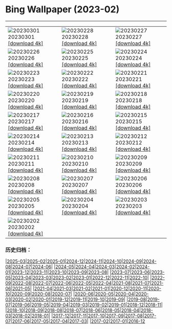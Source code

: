 # Bing Wallpaper (2023-02)
**************

<table><tr><td><img src="https://www.bing.com/th?id=OHR.AtraniAmalfi_EN-CA6105901183_1920x1080.jpg" alt="20230301"> 20230301 <a href="https://www.bing.com/th?id=OHR.AtraniAmalfi_EN-CA6105901183_UHD.jpg">[download 4k]</a></td><td><img src="https://www.bing.com/th?id=OHR.PolarBearFrost_EN-CA5779985371_1920x1080.jpg" alt="20230228"> 20230228 <a href="https://www.bing.com/th?id=OHR.PolarBearFrost_EN-CA5779985371_UHD.jpg">[download 4k]</a></td><td><img src="https://www.bing.com/th?id=OHR.CanopyPeru_EN-CA5502838718_1920x1080.jpg" alt="20230227"> 20230227 <a href="https://www.bing.com/th?id=OHR.CanopyPeru_EN-CA5502838718_UHD.jpg">[download 4k]</a></td></tr><tr><td><img src="https://www.bing.com/th?id=OHR.BryceAnniv_EN-CA5218484569_1920x1080.jpg" alt="20230226"> 20230226 <a href="https://www.bing.com/th?id=OHR.BryceAnniv_EN-CA5218484569_UHD.jpg">[download 4k]</a></td><td><img src="https://www.bing.com/th?id=OHR.RichmondParkDuck_EN-CA4912515800_1920x1080.jpg" alt="20230225"> 20230225 <a href="https://www.bing.com/th?id=OHR.RichmondParkDuck_EN-CA4912515800_UHD.jpg">[download 4k]</a></td><td><img src="https://www.bing.com/th?id=OHR.ParisWinter_EN-CA5215777755_1920x1080.jpg" alt="20230224"> 20230224 <a href="https://www.bing.com/th?id=OHR.ParisWinter_EN-CA5215777755_UHD.jpg">[download 4k]</a></td></tr><tr><td><img src="https://www.bing.com/th?id=OHR.FosterCoveredBridge_EN-CA4173074432_1920x1080.jpg" alt="20230223"> 20230223 <a href="https://www.bing.com/th?id=OHR.FosterCoveredBridge_EN-CA4173074432_UHD.jpg">[download 4k]</a></td><td><img src="https://www.bing.com/th?id=OHR.MardiGrasNOLA_EN-CA5086557420_1920x1080.jpg" alt="20230222"> 20230222 <a href="https://www.bing.com/th?id=OHR.MardiGrasNOLA_EN-CA5086557420_UHD.jpg">[download 4k]</a></td><td><img src="https://www.bing.com/th?id=OHR.GB25Anni_EN-CA5188326397_1920x1080.jpg" alt="20230221"> 20230221 <a href="https://www.bing.com/th?id=OHR.GB25Anni_EN-CA5188326397_UHD.jpg">[download 4k]</a></td></tr><tr><td><img src="https://www.bing.com/th?id=OHR.MauiWhale_EN-CA4882579775_1920x1080.jpg" alt="20230220"> 20230220 <a href="https://www.bing.com/th?id=OHR.MauiWhale_EN-CA4882579775_UHD.jpg">[download 4k]</a></td><td><img src="https://www.bing.com/th?id=OHR.EbenIceCave_EN-CA4758595812_1920x1080.jpg" alt="20230219"> 20230219 <a href="https://www.bing.com/th?id=OHR.EbenIceCave_EN-CA4758595812_UHD.jpg">[download 4k]</a></td><td><img src="https://www.bing.com/th?id=OHR.BirdcountAllen_EN-CA4618092239_1920x1080.jpg" alt="20230218"> 20230218 <a href="https://www.bing.com/th?id=OHR.BirdcountAllen_EN-CA4618092239_UHD.jpg">[download 4k]</a></td></tr><tr><td><img src="https://www.bing.com/th?id=OHR.FireFallYosemite_EN-CA4503680025_1920x1080.jpg" alt="20230217"> 20230217 <a href="https://www.bing.com/th?id=OHR.FireFallYosemite_EN-CA4503680025_UHD.jpg">[download 4k]</a></td><td><img src="https://www.bing.com/th?id=OHR.HippoDayChobe_EN-CA4302114042_1920x1080.jpg" alt="20230216"> 20230216 <a href="https://www.bing.com/th?id=OHR.HippoDayChobe_EN-CA4302114042_UHD.jpg">[download 4k]</a></td><td><img src="https://www.bing.com/th?id=OHR.OtaruIgloo_EN-CA4173506680_1920x1080.jpg" alt="20230215"> 20230215 <a href="https://www.bing.com/th?id=OHR.OtaruIgloo_EN-CA4173506680_UHD.jpg">[download 4k]</a></td></tr><tr><td><img src="https://www.bing.com/th?id=OHR.MoonValley_EN-CA3945889002_1920x1080.jpg" alt="20230214"> 20230214 <a href="https://www.bing.com/th?id=OHR.MoonValley_EN-CA3945889002_UHD.jpg">[download 4k]</a></td><td><img src="https://www.bing.com/th?id=OHR.BoobyDarwinDay_EN-CA1916494656_1920x1080.jpg" alt="20230213"> 20230213 <a href="https://www.bing.com/th?id=OHR.BoobyDarwinDay_EN-CA1916494656_UHD.jpg">[download 4k]</a></td><td><img src="https://www.bing.com/th?id=OHR.DarkSkiesDV_EN-CA3629612791_1920x1080.jpg" alt="20230212"> 20230212 <a href="https://www.bing.com/th?id=OHR.DarkSkiesDV_EN-CA3629612791_UHD.jpg">[download 4k]</a></td></tr><tr><td><img src="https://www.bing.com/th?id=OHR.EpidaurusGreece_EN-CA2118667757_1920x1080.jpg" alt="20230211"> 20230211 <a href="https://www.bing.com/th?id=OHR.EpidaurusGreece_EN-CA2118667757_UHD.jpg">[download 4k]</a></td><td><img src="https://www.bing.com/th?id=OHR.LowerAntelopeAZ_EN-CA5366412055_1920x1080.jpg" alt="20230210"> 20230210 <a href="https://www.bing.com/th?id=OHR.LowerAntelopeAZ_EN-CA5366412055_UHD.jpg">[download 4k]</a></td><td><img src="https://www.bing.com/th?id=OHR.NorwayRestArea_EN-CA5421356712_1920x1080.jpg" alt="20230209"> 20230209 <a href="https://www.bing.com/th?id=OHR.NorwayRestArea_EN-CA5421356712_UHD.jpg">[download 4k]</a></td></tr><tr><td><img src="https://www.bing.com/th?id=OHR.MedievalLabro_EN-CA5476476740_1920x1080.jpg" alt="20230208"> 20230208 <a href="https://www.bing.com/th?id=OHR.MedievalLabro_EN-CA5476476740_UHD.jpg">[download 4k]</a></td><td><img src="https://www.bing.com/th?id=OHR.WaitangiFjordlandNP_EN-CA5551542640_1920x1080.jpg" alt="20230207"> 20230207 <a href="https://www.bing.com/th?id=OHR.WaitangiFjordlandNP_EN-CA5551542640_UHD.jpg">[download 4k]</a></td><td><img src="https://www.bing.com/th?id=OHR.MonarchPismo_EN-CA5620245798_1920x1080.jpg" alt="20230206"> 20230206 <a href="https://www.bing.com/th?id=OHR.MonarchPismo_EN-CA5620245798_UHD.jpg">[download 4k]</a></td></tr><tr><td><img src="https://www.bing.com/th?id=OHR.FeldbergSchnee_EN-CA5679141661_1920x1080.jpg" alt="20230205"> 20230205 <a href="https://www.bing.com/th?id=OHR.FeldbergSchnee_EN-CA5679141661_UHD.jpg">[download 4k]</a></td><td><img src="https://www.bing.com/th?id=OHR.QuebecFrontenac_EN-CA5730713745_1920x1080.jpg" alt="20230204"> 20230204 <a href="https://www.bing.com/th?id=OHR.QuebecFrontenac_EN-CA5730713745_UHD.jpg">[download 4k]</a></td><td><img src="https://www.bing.com/th?id=OHR.GroundhogThree_EN-CA5776120461_1920x1080.jpg" alt="20230203"> 20230203 <a href="https://www.bing.com/th?id=OHR.GroundhogThree_EN-CA5776120461_UHD.jpg">[download 4k]</a></td></tr><tr><td><img src="https://www.bing.com/th?id=OHR.SunriseCastle_EN-CA5828523606_1920x1080.jpg" alt="20230202"> 20230202 <a href="https://www.bing.com/th?id=OHR.SunriseCastle_EN-CA5828523606_UHD.jpg">[download 4k]</a></td><td></td><td></td></tr></table>

### 历史归档：

|[2025-03](/../2025-03/2025-03.md)|[2025-02](/../2025-02/2025-02.md)|[2025-01](/../2025-01/2025-01.md)|[2024-12](/../2024-12/2024-12.md)|[2024-11](/../2024-11/2024-11.md)|[2024-10](/../2024-10/2024-10.md)|[2024-09](/../2024-09/2024-09.md)|[2024-08](/../2024-08/2024-08.md)|[2024-07](/../2024-07/2024-07.md)|[2024-06](/../2024-06/2024-06.md)|
|[2024-05](/../2024-05/2024-05.md)|[2024-04](/../2024-04/2024-04.md)|[2024-03](/../2024-03/2024-03.md)|[2024-02](/../2024-02/2024-02.md)|[2024-01](/../2024-01/2024-01.md)|[2023-12](/../2023-12/2023-12.md)|[2023-11](/../2023-11/2023-11.md)|[2023-10](/../2023-10/2023-10.md)|[2023-09](/../2023-09/2023-09.md)|[2023-08](/../2023-08/2023-08.md)|
|[2023-07](/../2023-07/2023-07.md)|[2023-06](/../2023-06/2023-06.md)|[2023-05](/../2023-05/2023-05.md)|[2023-04](/../2023-04/2023-04.md)|[2023-03](/../2023-03/2023-03.md)|[2023-02](/2023-02.md)|[2023-01](/../2023-01/2023-01.md)|[2022-12](/../2022-12/2022-12.md)|[2022-11](/../2022-11/2022-11.md)|[2022-10](/../2022-10/2022-10.md)|
|[2022-09](/../2022-09/2022-09.md)|[2022-08](/../2022-08/2022-08.md)|[2022-07](/../2022-07/2022-07.md)|[2022-06](/../2022-06/2022-06.md)|[2022-05](/../2022-05/2022-05.md)|[2022-04](/../2022-04/2022-04.md)|[2021-08](/../2021-08/2021-08.md)|[2021-07](/../2021-07/2021-07.md)|[2021-06](/../2021-06/2021-06.md)|[2021-05](/../2021-05/2021-05.md)|
|[2021-04](/../2021-04/2021-04.md)|[2021-03](/../2021-03/2021-03.md)|[2021-02](/../2021-02/2021-02.md)|[2021-01](/../2021-01/2021-01.md)|[2020-12](/../2020-12/2020-12.md)|[2020-11](/../2020-11/2020-11.md)|[2020-10](/../2020-10/2020-10.md)|[2020-09](/../2020-09/2020-09.md)|[2020-08](/../2020-08/2020-08.md)|[2020-07](/../2020-07/2020-07.md)|
|[2020-06](/../2020-06/2020-06.md)|[2020-05](/../2020-05/2020-05.md)|[2020-04](/../2020-04/2020-04.md)|[2020-03](/../2020-03/2020-03.md)|[2020-02](/../2020-02/2020-02.md)|[2020-01](/../2020-01/2020-01.md)|[2019-12](/../2019-12/2019-12.md)|[2019-11](/../2019-11/2019-11.md)|[2019-10](/../2019-10/2019-10.md)|[2019-09](/../2019-09/2019-09.md)|
|[2019-08](/../2019-08/2019-08.md)|[2019-07](/../2019-07/2019-07.md)|[2019-06](/../2019-06/2019-06.md)|[2019-05](/../2019-05/2019-05.md)|[2019-04](/../2019-04/2019-04.md)|[2019-03](/../2019-03/2019-03.md)|[2019-02](/../2019-02/2019-02.md)|[2019-01](/../2019-01/2019-01.md)|[2018-12](/../2018-12/2018-12.md)|[2018-11](/../2018-11/2018-11.md)|
|[2018-10](/../2018-10/2018-10.md)|[2018-09](/../2018-09/2018-09.md)|[2018-08](/../2018-08/2018-08.md)|[2018-07](/../2018-07/2018-07.md)|[2018-06](/../2018-06/2018-06.md)|[2018-05](/../2018-05/2018-05.md)|[2018-04](/../2018-04/2018-04.md)|[2018-03](/../2018-03/2018-03.md)|[2018-02](/../2018-02/2018-02.md)|[2018-01](/../2018-01/2018-01.md)|
|[2017-12](/../2017-12/2017-12.md)|[2017-11](/../2017-11/2017-11.md)|[2017-10](/../2017-10/2017-10.md)|[2017-09](/../2017-09/2017-09.md)|[2017-08](/../2017-08/2017-08.md)|[2017-07](/../2017-07/2017-07.md)|[2017-06](/../2017-06/2017-06.md)|[2017-05](/../2017-05/2017-05.md)|[2017-04](/../2017-04/2017-04.md)|[2017-03](/../2017-03/2017-03.md)|
|[2017-02](/../2017-02/2017-02.md)|[2017-01](/../2017-01/2017-01.md)|[2016-12](/../2016-12/2016-12.md)
